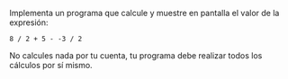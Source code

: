 Implementa un programa que calcule y muestre en pantalla el valor de la expresión:

```
8 / 2 + 5 - -3 / 2
```

No calcules nada por tu cuenta, tu programa debe realizar todos los cálculos por sí mismo.
